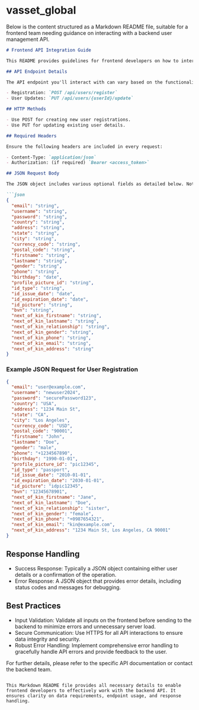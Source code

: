 # vasset_global

Below is the content structured as a Markdown README file, suitable for a frontend team needing guidance on interacting with a backend user management API.

```markdown
# Frontend API Integration Guide

This README provides guidelines for frontend developers on how to interact with the backend API for user registration or profile updates. Below you will find details on API endpoints, required data fields, example requests, and best practices for handling API responses.

## API Endpoint Details

The API endpoint you'll interact with can vary based on the functionality:

- Registration: `POST /api/users/register`
- User Updates: `PUT /api/users/{userId}/update`

## HTTP Methods

- Use POST for creating new user registrations.
- Use PUT for updating existing user details.

## Required Headers

Ensure the following headers are included in every request:

- Content-Type: `application/json`
- Authorization: (if required) `Bearer <access_token>`

## JSON Request Body

The JSON object includes various optional fields as detailed below. Note that while fields are optional, certain operations might require specific fields to be filled:

```json
{
  "email": "string",
  "username": "string",
  "password": "string",
  "country": "string",
  "address": "string",
  "state": "string",
  "city": "string",
  "currency_code": "string",
  "postal_code": "string",
  "firstname": "string",
  "lastname": "string",
  "gender": "string",
  "phone": "string",
  "birthday": "date",
  "profile_picture_id": "string",
  "id_type": "string",
  "id_issue_date": "date",
  "id_expiration_date": "date",
  "id_picture": "string",
  "bvn": "string",
  "next_of_kin_firstname": "string",
  "next_of_kin_lastname": "string",
  "next_of_kin_relationship": "string",
  "next_of_kin_gender": "string",
  "next_of_kin_phone": "string",
  "next_of_kin_email": "string",
  "next_of_kin_address": "string"
}
```

### Example JSON Request for User Registration

```json
{
  "email": "user@example.com",
  "username": "newuser2024",
  "password": "securePassword123",
  "country": "USA",
  "address": "1234 Main St",
  "state": "CA",
  "city": "Los Angeles",
  "currency_code": "USD",
  "postal_code": "90001",
  "firstname": "John",
  "lastname": "Doe",
  "gender": "male",
  "phone": "+1234567890",
  "birthday": "1990-01-01",
  "profile_picture_id": "pic12345",
  "id_type": "passport",
  "id_issue_date": "2010-01-01",
  "id_expiration_date": "2030-01-01",
  "id_picture": "idpic12345",
  "bvn": "12345678901",
  "next_of_kin_firstname": "Jane",
  "next_of_kin_lastname": "Doe",
  "next_of_kin_relationship": "sister",
  "next_of_kin_gender": "female",
  "next_of_kin_phone": "+0987654321",
  "next_of_kin_email": "kin@example.com",
  "next_of_kin_address": "1234 Main St, Los Angeles, CA 90001"
}
```

## Response Handling

- Success Response: Typically a JSON object containing either user details or a confirmation of the operation.
- Error Response: A JSON object that provides error details, including status codes and messages for debugging.

## Best Practices

- Input Validation: Validate all inputs on the frontend before sending to the backend to minimize errors and unnecessary server load.
- Secure Communication: Use HTTPS for all API interactions to ensure data integrity and security.
- Robust Error Handling: Implement comprehensive error handling to gracefully handle API errors and provide feedback to the user.

For further details, please refer to the specific API documentation or contact the backend team.
```

This Markdown README file provides all necessary details to enable frontend developers to effectively work with the backend API. It ensures clarity on data requirements, endpoint usage, and response handling.
